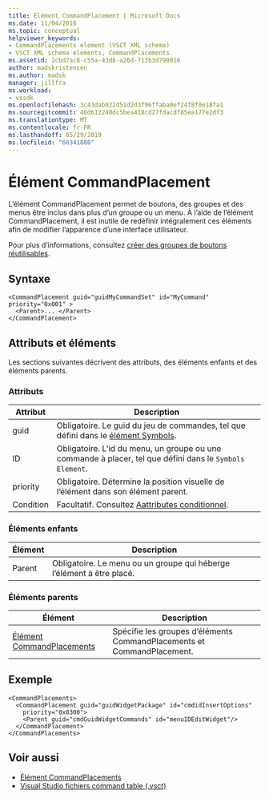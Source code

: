 ```yaml
---
title: Élément CommandPlacement | Microsoft Docs
ms.date: 11/04/2016
ms.topic: conceptual
helpviewer_keywords:
- CommandPlacements element (VSCT XML schema)
- VSCT XML schema elements, CommandPlacements
ms.assetid: 2cbd7ac8-c55a-43d8-a26d-713b3d790016
author: madskristensen
ms.author: madsk
manager: jillfra
ms.workload:
- vssdk
ms.openlocfilehash: 3c43dab922d51d2d3f96ffaba0ef24f8f0e18fa1
ms.sourcegitcommit: 40d612240dc5bea418cd27fdacdf85ea177e2df3
ms.translationtype: MT
ms.contentlocale: fr-FR
ms.lasthandoff: 05/29/2019
ms.locfileid: "66341880"
---
```

# <a name="commandplacement-element"></a>Élément CommandPlacement
L’élément CommandPlacement permet de boutons, des groupes et des menus être inclus dans plus d’un groupe ou un menu. À l’aide de l’élément CommandPlacement, il est inutile de redéfinir intégralement ces éléments afin de modifier l’apparence d’une interface utilisateur.

 Pour plus d’informations, consultez [créer des groupes de boutons réutilisables](../extensibility/creating-reusable-groups-of-buttons.md).

## <a name="syntax"></a>Syntaxe

```
<CommandPlacement guid="guidMyCommandSet" id="MyCommand" priority="0x001" >
  <Parent>... </Parent>
</CommandPlacement>
```

## <a name="attributes-and-elements"></a>Attributs et éléments
 Les sections suivantes décrivent des attributs, des éléments enfants et des éléments parents.

### <a name="attributes"></a>Attributs

|Attribut|Description|
|---------------|-----------------|
|guid|Obligatoire. Le guid du jeu de commandes, tel que défini dans le [élément Symbols](../extensibility/symbols-element.md).|
|ID|Obligatoire. L’id du menu, un groupe ou une commande à placer, tel que défini dans le `Symbols Element`.|
|priority|Obligatoire. Détermine la position visuelle de l’élément dans son élément parent.|
|Condition|Facultatif. Consultez [Aattributes conditionnel](../extensibility/vsct-xml-schema-conditional-attributes.md).|

### <a name="child-elements"></a>Éléments enfants

|Élément|Description|
|-------------|-----------------|
|Parent|Obligatoire. Le menu ou un groupe qui héberge l’élément à être placé.|

### <a name="parent-elements"></a>Éléments parents

|Élément|Description|
|-------------|-----------------|
|[Élément CommandPlacements](../extensibility/commandplacements-element.md)|Spécifie les groupes d’éléments CommandPlacements et CommandPlacement.|

## <a name="example"></a>Exemple

```
<CommandPlacements>
  <CommandPlacement guid="guidWidgetPackage" id="cmdidInsertOptions"
    priority="0x0300">
    <Parent guid="cmdGuidWidgetCommands" id="menuIDEditWidget"/>
  </CommandPlacement>
</CommandPlacements>
```

## <a name="see-also"></a>Voir aussi
- [Élément CommandPlacements](../extensibility/commandplacements-element.md)
- [Visual Studio fichiers command table (.vsct)](../extensibility/internals/visual-studio-command-table-dot-vsct-files.md)
